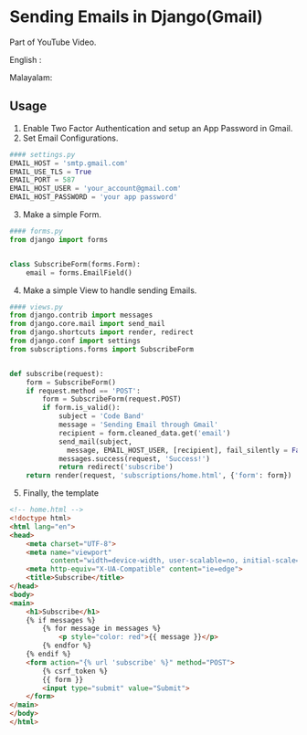 # Sending Emails in Django(Gmail)

Part of YouTube Video.

English :

Malayalam: 

## Usage

1) Enable Two Factor Authentication and setup an App Password in Gmail.
2) Set Email Configurations.

```python
#### settings.py
EMAIL_HOST = 'smtp.gmail.com'
EMAIL_USE_TLS = True
EMAIL_PORT = 587
EMAIL_HOST_USER = 'your_account@gmail.com'
EMAIL_HOST_PASSWORD = 'your app password'
```
3. Make a simple Form.
```python
#### forms.py
from django import forms


class SubscribeForm(forms.Form):
    email = forms.EmailField()
```
4. Make a simple View to handle sending Emails.
```python
#### views.py
from django.contrib import messages
from django.core.mail import send_mail
from django.shortcuts import render, redirect
from django.conf import settings
from subscriptions.forms import SubscribeForm


def subscribe(request):
    form = SubscribeForm()
    if request.method == 'POST':
        form = SubscribeForm(request.POST)
        if form.is_valid():
            subject = 'Code Band'
            message = 'Sending Email through Gmail'
            recipient = form.cleaned_data.get('email')
            send_mail(subject, 
              message, EMAIL_HOST_USER, [recipient], fail_silently = False)
            messages.success(request, 'Success!')
            return redirect('subscribe')
    return render(request, 'subscriptions/home.html', {'form': form})
```

5. Finally, the template
```html
<!-- home.html -->
<!doctype html>
<html lang="en">
<head>
    <meta charset="UTF-8">
    <meta name="viewport"
          content="width=device-width, user-scalable=no, initial-scale=1.0, maximum-scale=1.0, minimum-scale=1.0">
    <meta http-equiv="X-UA-Compatible" content="ie=edge">
    <title>Subscribe</title>
</head>
<body>
<main>
    <h1>Subscribe</h1>
    {% if messages %}
        {% for message in messages %}
            <p style="color: red">{{ message }}</p>
        {% endfor %}
    {% endif %}
    <form action="{% url 'subscribe' %}" method="POST">
        {% csrf_token %}
        {{ form }}
        <input type="submit" value="Submit">
    </form>
</main>
</body>
</html>
```
